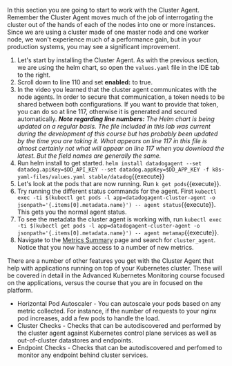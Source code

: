 In this section you are going to start to work with the Cluster Agent. Remember the Cluster Agent moves much of the job of interrogating the cluster out of the hands of each of the nodes into one or more instances. Since we are using a cluster made of one master node and one worker node, we won't experience much of a performance gain, but in your production systems, you may see a significant improvement. 

1. Let's start by installing the Cluster Agent. As with the previous section, we are using the helm chart, so open the `values.yaml` file in the IDE tab to the right.  
1. Scroll down to line 110 and set **enabled:** to true. 
1. In the video you learned that the cluster agent communicates with the node agents. In order to secure that communication, a token needs to be shared between both configurations. If you want to provide that token, you can do so at line 117, otherwise it is generated and secured automatically. ***Note regarding line numbers:*** *The Helm chart is being updated on a regular basis. The file included in this lab was current during the development of this course but has probably been updated by the time you are taking it. What appears on line 117 in this file is almost certainly not what will appear on line 117 when you download the latest. But the field names are generally the same.*
1. Run helm install to get started. `helm install datadogagent --set datadog.apiKey=$DD_API_KEY --set datadog.appKey=$DD_APP_KEY -f k8s-yaml-files/values.yaml stable/datadog`{{execute}}
1. Let's look at the pods that are now running. Run `k get pods`{{execute}}.
1. Try running the different status commands for the agent. First `kubectl exec -ti $(kubectl get pods -l app=datadogagent-cluster-agent -o jsonpath='{.items[0].metadata.name}') -- agent status`{{execute}}. This gets you the normal agent status.
1. To see the metadata the cluster agent is working with, run `kubectl exec -ti $(kubectl get pods -l app=datadogagent-cluster-agent -o jsonpath='{.items[0].metadata.name}') -- agent metamap`{{execute}}.
1. Navigate to the <a href="https://app.datadoghq.com/metric/summary" target="_datadog">Metrics Summary</a> page and search for `cluster_agent`. Notice that you now have access to a number of new metrics. 

There are a number of other features you get with the Cluster Agent that help with applications running on top of your Kubernetes cluster. These will be covered in detail in the Advanced Kubernetes Monitoring course focused on the applications, versus the course that you are in focused on the platform.  

* Horizontal Pod Autoscaler - You can autoscale your pods based on any metric collected. For instance, if the number of requests to your nginx pod increases, add a few pods to handle the load. 
* Cluster Checks - Checks that can be autodiscovered and performed by the cluster agent against Kubernetes control plane services as well as out-of-cluster datastores and endpoints.
* Endpoint Checks - Checks that can be autodiscovered and perfomed to monitor any endpoint behind cluster services.

